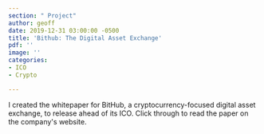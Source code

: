 ```yaml
---
section: " Project"
author: geoff
date: 2019-12-31 03:00:00 -0500
title: 'Bithub: The Digital Asset Exchange'
pdf: ''
image: ''
categories:
- ICO
- Crypto

---
```

I created the whitepaper for BitHub, a cryptocurrency-focused digital asset exchange, to release ahead of its ICO. Click through to read the paper on the company's website.